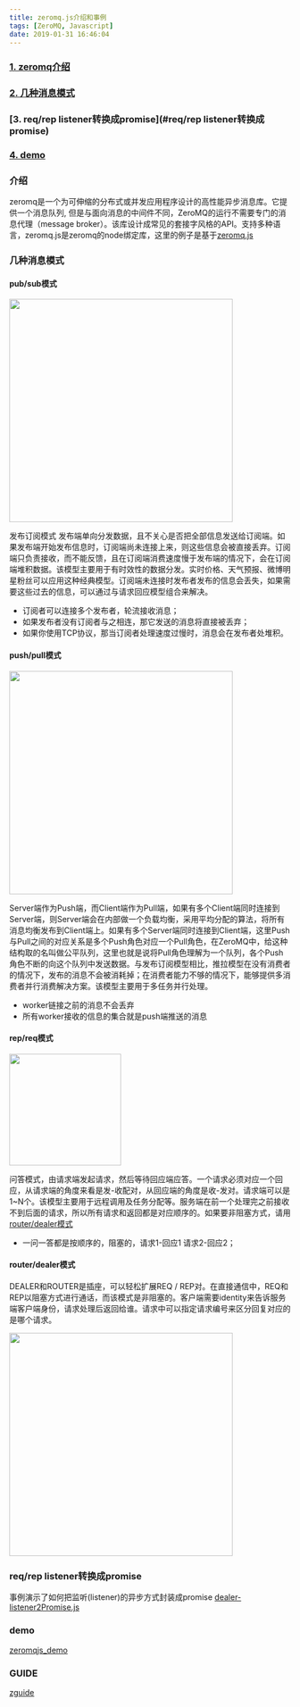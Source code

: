 ```yaml
---
title: zeromq.js介绍和事例
tags: [ZeroMQ, Javascript]
date: 2019-01-31 16:46:04
---
```


### [1. zeromq介绍](#介绍)

### [2. 几种消息模式](#几种消息模式)
 
### [3. req/rep listener转换成promise](#req/rep listener转换成promise)

### [4. demo](#demo)
 
### 介绍
zeromq是一个为可伸缩的分布式或并发应用程序设计的高性能异步消息库。它提供一个消息队列, 但是与面向消息的中间件不同，ZeroMQ的运行不需要专门的消息代理（message broker）。该库设计成常见的套接字风格的API。支持多种语言，zeromq.js是zeromq的node绑定库，这里的例子是基于[zeromq.js](https://github.com/zeromq/zeromq.js)
                                                                                                                                                            

### 几种消息模式

#### pub/sub模式

  <img src="/images/zeromq/zeromq_3.png" width="400" />

发布订阅模式 发布端单向分发数据，且不关心是否把全部信息发送给订阅端。如果发布端开始发布信息时，订阅端尚未连接上来，则这些信息会被直接丢弃。订阅端只负责接收，而不能反馈，且在订阅端消费速度慢于发布端的情况下，会在订阅端堆积数据。该模型主要用于有时效性的数据分发。实时价格、天气预报、微博明星粉丝可以应用这种经典模型。订阅端未连接时发布者发布的信息会丢失，如果需要这些过去的信息，可以通过与请求回应模型组合来解决。

*  订阅者可以连接多个发布者，轮流接收消息；
*  如果发布者没有订阅者与之相连，那它发送的消息将直接被丢弃；
*  如果你使用TCP协议，那当订阅者处理速度过慢时，消息会在发布者处堆积。


#### push/pull模式

  <img src="/images/zeromq/zeromq_0.png" width="400" />

Server端作为Push端，而Client端作为Pull端，如果有多个Client端同时连接到Server端，则Server端会在内部做一个负载均衡，采用平均分配的算法，将所有消息均衡发布到Client端上。如果有多个Server端同时连接到Client端，这里Push与Pull之间的对应关系是多个Push角色对应一个Pull角色，在ZeroMQ中，给这种结构取的名叫做公平队列，这里也就是说将Pull角色理解为一个队列，各个Push角色不断的向这个队列中发送数据。与发布订阅模型相比，推拉模型在没有消费者的情况下，发布的消息不会被消耗掉；在消费者能力不够的情况下，能够提供多消费者并行消费解决方案。该模型主要用于多任务并行处理。

* worker链接之前的消息不会丢弃
* 所有worker接收的信息的集合就是push端推送的消息

#### rep/req模式

  <img src="/images/zeromq/zeromq_1.png" width="200" />

问答模式，由请求端发起请求，然后等待回应端应答。一个请求必须对应一个回应，从请求端的角度来看是发-收配对，从回应端的角度是收-发对。请求端可以是1~N个。该模型主要用于远程调用及任务分配等。服务端在前一个处理完之前接收不到后面的请求，所以所有请求和返回都是对应顺序的。如果要非阻塞方式，请用[router/dealer模式](#router/dealer模式)

*  一问一答都是按顺序的，阻塞的，请求1-回应1 请求2-回应2；

#### router/dealer模式

DEALER和ROUTER是插座，可以轻松扩展REQ / REP对。在直接通信中，REQ和REP以阻塞方式进行通话，而该模式是非阻塞的。客户端需要identity来告诉服务端客户端身份，请求处理后返回给谁。请求中可以指定请求编号来区分回复对应的是哪个请求。

  <img src="/images/zeromq/zeromq_2.png" width="400" />

### req/rep listener转换成promise

事例演示了如何把监听(listener)的异步方式封装成promise
[dealer-listener2Promise.js](https://github.com/WillCoco/zeromqjs_demo/blob/master/router-dealer/dealer-listener2Promise.js)

### demo
[zeromqjs_demo](https://github.com/WillCoco/zeromqjs_demo)

### GUIDE
[zguide](http://zguide.zeromq.org/)


